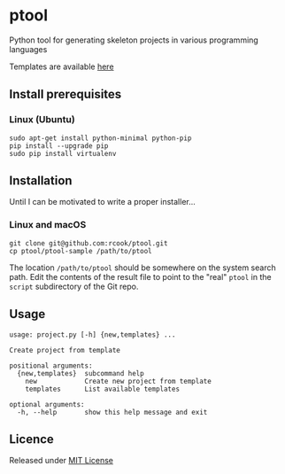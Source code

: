 # ptool

Python tool for generating skeleton projects in various programming languages

Templates are available [here][ptool-templates]

## Install prerequisites

### Linux (Ubuntu)

```
sudo apt-get install python-minimal python-pip
pip install --upgrade pip
sudo pip install virtualenv
```

## Installation

Until I can be motivated to write a proper installer&hellip;

### Linux and macOS

```
git clone git@github.com:rcook/ptool.git
cp ptool/ptool-sample /path/to/ptool
```

The location `/path/to/ptool` should be somewhere on the system search path. Edit the contents of the result file to point to the "real" `ptool` in the `script` subdirectory of the Git repo.

## Usage

```
usage: project.py [-h] {new,templates} ...

Create project from template

positional arguments:
  {new,templates}  subcommand help
    new            Create new project from template
    templates      List available templates

optional arguments:
  -h, --help       show this help message and exit
```

## Licence

Released under [MIT License][licence]

[licence]: LICENSE
[ptool-templates]: https://github.com/rcook/ptool-templates